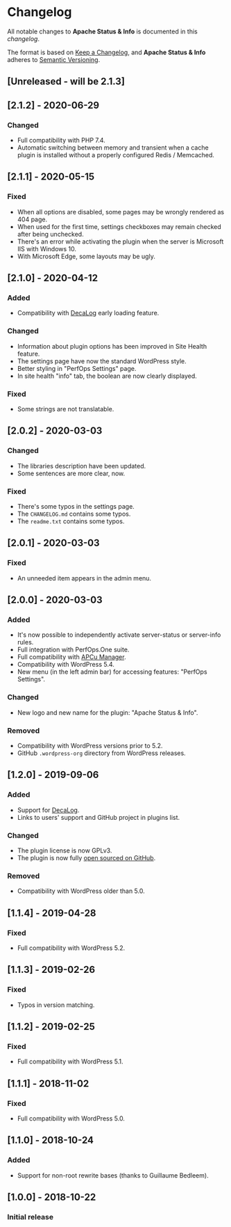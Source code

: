 # Changelog
All notable changes to **Apache Status & Info** is documented in this *changelog*.

The format is based on [Keep a Changelog](https://keepachangelog.com/en/1.0.0/), and **Apache Status & Info** adheres to [Semantic Versioning](https://semver.org/spec/v2.0.0.html).

## [Unreleased - will be 2.1.3]

## [2.1.2] - 2020-06-29
### Changed
- Full compatibility with PHP 7.4.
- Automatic switching between memory and transient when a cache plugin is installed without a properly configured Redis / Memcached.

## [2.1.1] - 2020-05-15
### Fixed
- When all options are disabled, some pages may be wrongly rendered as 404 page.
- When used for the first time, settings checkboxes may remain checked after being unchecked.
- There's an error while activating the plugin when the server is Microsoft IIS with Windows 10.
- With Microsoft Edge, some layouts may be ugly.

## [2.1.0] - 2020-04-12
### Added
- Compatibility with [DecaLog](https://wordpress.org/plugins/decalog/) early loading feature.
### Changed
- Information about plugin options has been improved in Site Health feature.
- The settings page have now the standard WordPress style.
- Better styling in "PerfOps Settings" page.
- In site health "info" tab, the boolean are now clearly displayed.
### Fixed
- Some strings are not translatable.

## [2.0.2] - 2020-03-03
### Changed
- The libraries description have been updated.
- Some sentences are more clear, now.
### Fixed
- There's some typos in the settings page.
- The `CHANGELOG.md` contains some typos.
- The `readme.txt` contains some typos.

## [2.0.1] - 2020-03-03
### Fixed
- An unneeded item appears in the admin menu.

## [2.0.0] - 2020-03-03
### Added
- It's now possible to independently activate server-status or server-info rules.
- Full integration with PerfOps.One suite.
- Full compatibility with [APCu Manager](https://wordpress.org/plugins/apcu-manager/).
- Compatibility with WordPress 5.4.
- New menu (in the left admin bar) for accessing features: "PerfOps Settings".
### Changed
- New logo and new name for the plugin: "Apache Status & Info".
### Removed
- Compatibility with WordPress versions prior to 5.2.
- GitHub `.wordpress-org` directory from WordPress releases.

## [1.2.0] - 2019-09-06
### Added
- Support for [DecaLog](https://wordpress.org/plugins/decalog/).
- Links to users' support and GitHub project in plugins list.
### Changed
- The plugin license is now GPLv3.
- The plugin is now fully [open sourced on GitHub](https://github.com/Pierre-Lannoy/wp-htaccess-server-info-server-status).
### Removed
- Compatibility with WordPress older than 5.0.

## [1.1.4] - 2019-04-28
### Fixed
- Full compatibility with WordPress 5.2.

## [1.1.3] - 2019-02-26
### Fixed
- Typos in version matching.

## [1.1.2] - 2019-02-25
### Fixed
- Full compatibility with WordPress 5.1.

## [1.1.1] - 2018-11-02
### Fixed
- Full compatibility with WordPress 5.0.

## [1.1.0] - 2018-10-24
### Added
- Support for non-root rewrite bases (thanks to Guillaume Bedleem).

## [1.0.0] - 2018-10-22
### Initial release



